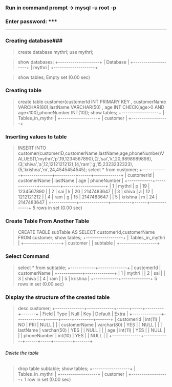### Run in command prompt ->    mysql -u root -p
### Enter password: ***
--------------------------------------------------------------------------------------------------
### Creating database###
> create database mythri;
> use mythri;

> show databases;
    +--------------------+
    | Database           |
    +--------------------+
    |  mythri            |
    +--------------------+

> show tables;
   Empty set (0.00 sec)

### Creating table
> create table customer(customerId INT PRIMARY KEY , customerName VARCHAR(80),lastName VARCHAR(50) , age INT CHECK(age>0  AND age<100),phoneNumber INT(10));
> show tables;
      +------------------+
      | Tables_in_mythri |
      +------------------+
      | customer         |
      +------------------+

### Inserting values to table
> INSERT INTO customer(customerID,customerName,lastName,age,phoneNumber)VALUES(1,'mythri','p',19,1234567890),(2,'sai','k',20,9898989898),(3,'shiva','a',12,1212121212),(4,'ram','g',15,2323232323),(5,'krishna','m',24,4545454545);
> select * from customer;
      +------------+--------------+----------+------+-------------+
      | customerId | customerName | lastName | age  | phoneNumber |
      +------------+--------------+----------+------+-------------+
      |          1 | mythri       | p        |   19 |  1234567890 |
      |          2 | sai          | k        |   20 |  2147483647 |
      |          3 | shiva        | a        |   12 |  1212121212 |
      |          4 | ram          | g        |   15 |  2147483647 |
      |          5 | krishna      | m        |   24 |  2147483647 |
      +------------+--------------+----------+------+-------------+
      5 rows in set (0.00 sec)


### Create Table From Another Table
  > CREATE TABLE subTable AS SELECT customerId,customerName FROM customer;
  > show tables;
        +------------------+
        | Tables_in_mythri |
        +------------------+
        | customer         |
        | subtable         |
        +------------------+

### Select Command
  > select * from subtable;
        +------------+--------------+
        | customerId | customerName |
        +------------+--------------+
        |          1 | mythri       |
        |          2 | sai          |
        |          3 | shiva        |
        |          4 | ram          |
        |          5 | krishna      |
        +------------+--------------+
        5 rows in set (0.00 sec)

### Display the structure of the created table      
   > desc customer;
            +--------------+-------------+------+-----+---------+-------+
            | Field        | Type        | Null | Key | Default | Extra |
            +--------------+-------------+------+-----+---------+-------+
            | customerId   | int(11)     | NO   | PRI | NULL    |       |
            | customerName | varchar(80) | YES  |     | NULL    |       |
            | lastName     | varchar(50) | YES  |     | NULL    |       |
            | age          | int(11)     | YES  |     | NULL    |       |
            | phoneNumber  | int(10)     | YES  |     | NULL    |       |
            +--------------+-------------+------+-----+---------+-------+

###### Delete the table
  > drop table subtable;
  > show tables;
    +------------------+
    | Tables_in_mythri |
    +------------------+
    | customer         |
    +------------------+
    1 row in set (0.00 sec)




